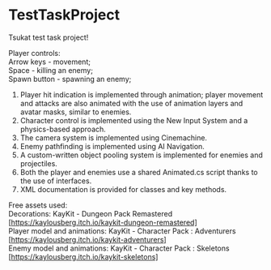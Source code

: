 # TestTaskProject
Tsukat test task project!  

Player controls:  
Arrow keys - movement;  
Space - killing an enemy;  
Spawn button - spawning an enemy;  

1. Player hit indication is implemented through animation; player movement and attacks are also animated with the use of animation layers and avatar masks, similar to enemies.
2. Character control is implemented using the New Input System and a physics-based approach.
3. The camera system is implemented using Cinemachine.
4. Enemy pathfinding is implemented using AI Navigation.
5. A custom-written object pooling system is implemented for enemies and projectiles.
6. Both the player and enemies use a shared Animated.cs script thanks to the use of interfaces.
7. XML documentation is provided for classes and key methods.

Free assets used:  
Decorations: KayKit - Dungeon Pack Remastered [https://kaylousberg.itch.io/kaykit-dungeon-remastered]  
Player model and animations: KayKit - Character Pack : Adventurers [https://kaylousberg.itch.io/kaykit-adventurers]  
Enemy model and animations: KayKit - Character Pack : Skeletons [https://kaylousberg.itch.io/kaykit-skeletons]  
